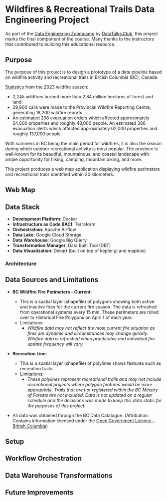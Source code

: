 # Wildfires & Recreational Trails Data Engineering Project
As part of the [Data Engineering Zoomcamp](https://github.com/DataTalksClub/data-engineering-zoomcamp) by [DataTalks.Club](https://datatalks.club), this project marks the final component of the course. Many thanks to the instructors that contributed to building this educational resource.

## Purpose
The purpose of this project is to design a prototype of a data pipeline based on wildfire activity and recreational trails in British Columbia (BC), Canada.

[Statistics](https://www2.gov.bc.ca/gov/content/safety/wildfire-status/about-bcws/wildfire-history) from the 2023 wildfire season:
  - 2,245 wildfires burned more than 2.84 million hectares of forest and land.
  - 29,900 calls were made to the Provincial Wildfire Reporting Centre, generating 18,200 wildfire reports.
  - An estimated 208 evacuation orders which affected approximately 24,000 properties and roughly 48,000 people. An estimated 386 evacuation alerts which affected approximately 62,000 properties and roughly 137,000 people.


With summers in BC being the main period for wildfires, it is also the season during which outdoor recreational activity is most popular. The province is well-known for its beautiful, mountainous, and coastal landscape with ample opportunity for hiking, camping, mountain biking, and more.

This project produces a web map application displaying wildfire perimeters and recreational trails identified within 20 kilometers.

## Web Map

## Data Stack
- **Development Platform**: Docker
- **Infrastructure as Code (IAC)**: Terraform
- **Orchestration**: Apache Airflow
- **Data Lake**: Google Cloud Storage
- **Data Warehouse**: Google Big Query
- **Transformation Manager**: Data Built Tool (DBT)
- **Data Visualization**: Dekart (built on top of kepler.gl and mapbox)

### Architecture

## Data Sources and Limitations
- **BC Wildfire Fire Perimeters - Current**:
  - This is a spatial layer (shapefile) of polygons showing both active and inactive fires for the current fire season. The data is refreshed from operational systems every 15 min. These perimeters are rolled over to Historical Fire Polygons on April 1 of each year.
  - Limitations:
    - *Wildfire data may not reflect the most current fire situation as fires are dynamic and circumstances may change quickly. Wildfire data is refreshed when practicable and individual fire update frequency will vary.*
- **Recreation Line**:
  - This is a spatial layer (shapefile) of polylines shows features such as recreation trails.
  - Limitations:
    - *These polylines represent recreational trails and may not include recreational projects where polygon features would be more appropriate. Trails that are not registered within the BC Minstry of Forests are not included. Data is not updated on a regular schedule and the decisions was made to keep this data static for the purposes of this project.*
 
- All data was obtained through the BC Data Catalogue.
 (Attribution: Contains information licensed under the [Open Government Licence – British Columbia](https://www2.gov.bc.ca/gov/content/data/policy-standards/open-data/open-government-licence-bc))

## Setup

## Workflow Orchestration

## Data Warehouse Transformations

## Future Improvements
